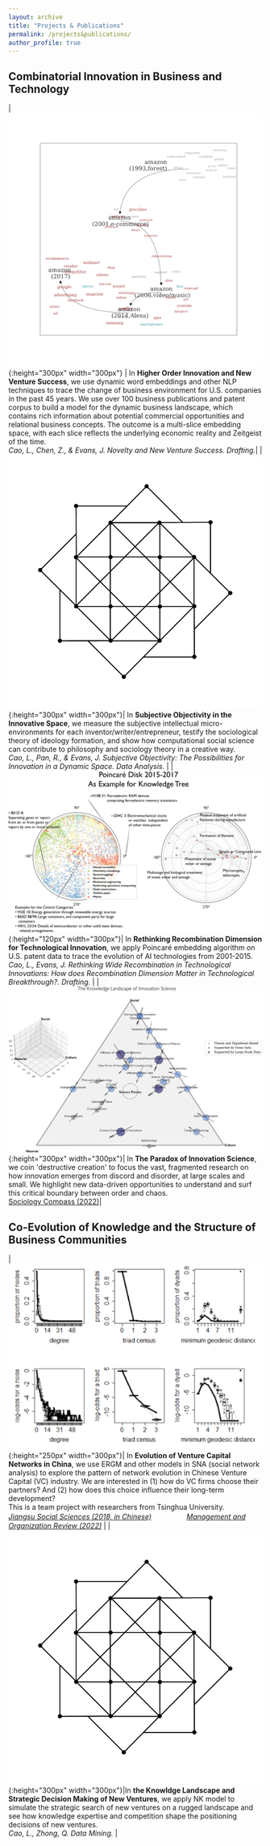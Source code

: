 ```yaml
---
layout: archive
title: "Projects & Publications"
permalink: /projects&publications/
author_profile: true
---
```


Combinatorial Innovation in Business and Technology
------

|  <img width=300/>![amazon2](amazon2.png){:height="300px" width="300px"} | In <strong>Higher Order Innovation and New Venture Success</strong>, we use dynamic word embeddings and other NLP techniques to trace the change of business environment for U.S. companies in the past 45 years. We use over 100 business publications and patent corpus to build a model for the dynamic business landscape, which contains rich information about potential commercial opportunities and relational business concepts. The outcome is a multi-slice embedding space, with each slice reflects the underlying economic reality and Zeitgeist of the time.<br>*Cao, L., Chen, Z., & Evans, J. Novelty and New Venture Success. Drafting.*| 
| ![geometry](geometry.png){:height="300px" width="300px"}| In <strong>Subjective Objectivity in the Innovative Space</strong>, we measure the subjective intellectual micro-environments for each inventor/writer/entrepreneur, testify the sociological theory of ideology formation, and show how computational social science can contribute to philosophy and sociology theory in a creative way. <br>*Cao, L., Pan, R., & Evans, J. Subjective Objectivity: The Possibilities for Innovation in a Dynamic Space. Data Analysis.* | 
| ![poincare](poincare.png){:height="120px" width="300px"}| In <strong>Rethinking Recombination Dimension for Technological Innovation</strong>, we apply Poincaré embedding algorithm on U.S. patent data to trace the evolution of AI technologies from 2001-2015. <br>*Cao, L., Evans, J. Rethinking Wide Recombination in Technological Innovations: How does Recombination Dimension Matter in Technological Breakthrough?. Drafting.* | 
| ![triangle](triangle.jpg){:height="300px" width="300px"}| In <strong>The Paradox of Innovation Science</strong>, we coin 'destructive creation' to focus the vast, fragmented research on how innovation emerges from discord and disorder, at large scales and small. We highlight new data-driven opportunities to understand and surf this critical boundary between order and chaos. <br>[Sociology Compass (2022)](https://compass.onlinelibrary.wiley.com/doi/full/10.1111/soc4.13043)| 


Co-Evolution of Knowledge and the Structure of Business Communities
------

|  <img width=200/>![ERGM2](ERGM2.png){:height="250px" width="300px"}| In <strong> Evolution of Venture Capital Networks in China</strong>, we use ERGM and other models in SNA (social network analysis) to explore the pattern of network evolution in Chinese Venture Capital (VC) industry. We are interested in (1) how do VC firms choose their partners? And (2) how does this choice influence their long-term development? <br> This is a team project with researchers from Tsinghua University. <br> *[Jiangsu Social Sciences (2018, in Chinese)](http://socialbigdata.cn/css/team/doc/luo/%E5%B5%8C%E5%85%A5%E6%80%A7%E5%A6%82%E4%BD%95%E5%BD%B1%E5%93%8DVC%E9%97%B4%E7%9A%84%E8%81%94%E5%90%88%E6%8A%95%E8%B5%84_%E7%BD%97%E5%AE%B6%E5%BE%B7.pdf)* 　&nbsp; 　&nbsp; 　&nbsp; *[Management and Organization Review (2022)](https://www.cambridge.org/core/journals/management-and-organization-review/article/how-venture-capital-firms-choose-syndication-partners-the-moderating-effects-of-institutional-uncertainty-and-investment-preference/890DDCFD04F3EF14BB350ED1602193CF)* |
| ![geometry](geometry.png){:height="300px" width="300px"}|In <strong>the Knowldge Landscape and Strategic Decision Making of New Ventures</strong>, we apply NK model to simulate the strategic search of new ventures on a rugged landscape and see how knowledge expertise and competition shape the positioning decisions of new ventures.<br> *Cao, L., Zhong, Q. Data Mining.* | 